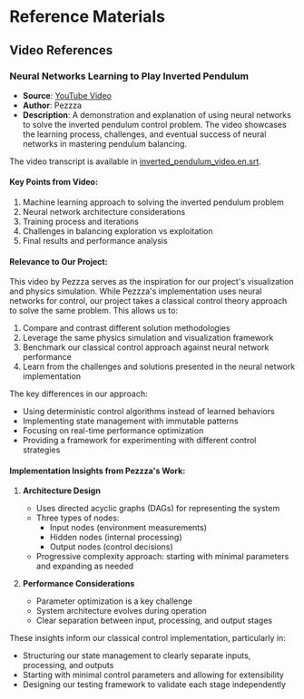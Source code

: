 # Reference Materials

## Video References

### Neural Networks Learning to Play Inverted Pendulum
- **Source**: [YouTube Video](https://www.youtube.com/watch?v=EvV5Qtp_fYg)
- **Author**: Pezzza
- **Description**: A demonstration and explanation of using neural networks to solve the inverted pendulum control problem. The video showcases the learning process, challenges, and eventual success of neural networks in mastering pendulum balancing.

The video transcript is available in [inverted_pendulum_video.en.srt](./inverted_pendulum_video.en.srt).

#### Key Points from Video:
1. Machine learning approach to solving the inverted pendulum problem
2. Neural network architecture considerations
3. Training process and iterations
4. Challenges in balancing exploration vs exploitation
5. Final results and performance analysis

#### Relevance to Our Project:
This video by Pezzza serves as the inspiration for our project's visualization and physics simulation. While Pezzza's implementation uses neural networks for control, our project takes a classical control theory approach to solve the same problem. This allows us to:

1. Compare and contrast different solution methodologies
2. Leverage the same physics simulation and visualization framework
3. Benchmark our classical control approach against neural network performance
4. Learn from the challenges and solutions presented in the neural network implementation

The key differences in our approach:
- Using deterministic control algorithms instead of learned behaviors
- Implementing state management with immutable patterns
- Focusing on real-time performance optimization
- Providing a framework for experimenting with different control strategies

#### Implementation Insights from Pezzza's Work:
1. **Architecture Design**
   - Uses directed acyclic graphs (DAGs) for representing the system
   - Three types of nodes:
     * Input nodes (environment measurements)
     * Hidden nodes (internal processing)
     * Output nodes (control decisions)
   - Progressive complexity approach: starting with minimal parameters and expanding as needed

2. **Performance Considerations**
   - Parameter optimization is a key challenge
   - System architecture evolves during operation
   - Clear separation between input, processing, and output stages

These insights inform our classical control implementation, particularly in:
- Structuring our state management to clearly separate inputs, processing, and outputs
- Starting with minimal control parameters and allowing for extensibility
- Designing our testing framework to validate each stage independently
